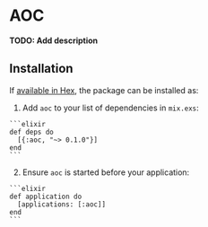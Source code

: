 # AOC

**TODO: Add description**

## Installation

If [available in Hex](https://hex.pm/docs/publish), the package can be installed as:

  1. Add `aoc` to your list of dependencies in `mix.exs`:

    ```elixir
    def deps do
      [{:aoc, "~> 0.1.0"}]
    end
    ```

  2. Ensure `aoc` is started before your application:

    ```elixir
    def application do
      [applications: [:aoc]]
    end
    ```

